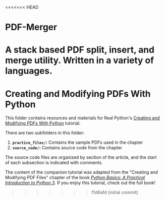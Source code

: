 <<<<<<< HEAD
# PDF-Merger
A stack based PDF split, insert, and merge utility. Written in a variety of languages.
=======
# Creating and Modifying PDFs With Python

This folder contains resources and materials for Real Python's [Creating and Modifying PDFs With Python](https://realpython.com/creating-modifying-pdf/) tutorial.

There are two subfolders in this folder:

1. **`practice_files/`:** Contains the sample PDFs used in the chapter
2. **`source_code/`:** Contains source code from the chapter

The source code files are organized by section of the article, and the start of each subsection is indicated with comments.

The content of the companion tutorial was adapted from the "Creating and Modifying PDF Files" chapter of the book [*Python Basics: A Practical Introduction to Python 3*](https://realpython.com/products/python-basics-book/). If you enjoy this tutorial, check out the full book!
>>>>>>> f1d6afd (initial commit)

